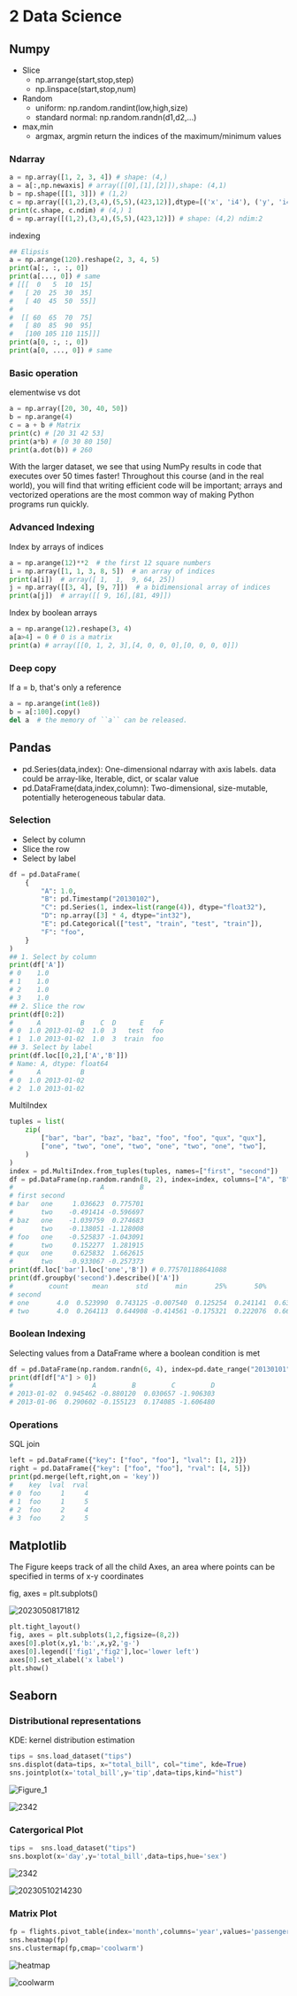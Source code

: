 # 2 Data Science
## Numpy

- Slice
    - np.arrange(start,stop,step)
    - np.linspace(start,stop,num)
- Random
    - uniform: np.random.randint(low,high,size)
    - standard normal: np.random.randn(d1,d2,...)
- max,min
    - argmax, argmin return the indices of the maximum/minimum values

### Ndarray

```py
a = np.array([1, 2, 3, 4]) # shape: (4,)
a = a[:,np.newaxis] # array([[0],[1],[2]]),shape: (4,1)
b = np.shape([[1, 3]]) # (1,2)
c = np.array([(1,2),(3,4),(5,5),(423,12)],dtype=[('x', 'i4'), ('y', 'i4')])
print(c.shape, c.ndim) # (4,) 1
d = np.array([(1,2),(3,4),(5,5),(423,12)]) # shape: (4,2) ndim:2
```

indexing

```py
## Elipsis
a = np.arange(120).reshape(2, 3, 4, 5)
print(a[:, :, :, 0])
print(a[..., 0]) # same
# [[[  0   5  10  15]
#   [ 20  25  30  35]
#   [ 40  45  50  55]]
# 
#  [[ 60  65  70  75]
#   [ 80  85  90  95]
#   [100 105 110 115]]]
print(a[0, :, :, 0])
print(a[0, ..., 0]) # same
```
### Basic operation

elementwise vs dot

```python
a = np.array([20, 30, 40, 50])
b = np.arange(4)
c = a + b # Matrix
print(c) # [20 31 42 53]
print(a*b) # [0 30 80 150]
print(a.dot(b)) # 260
```

With the larger dataset, we see that using NumPy results in code that executes over 50 times faster! Throughout this course (and in the real world), you will find that writing efficient code will be important; arrays and vectorized operations are the most common way of making Python programs run quickly.

### Advanced Indexing

Index by arrays of indices

```python
a = np.arange(12)**2  # the first 12 square numbers
i = np.array([1, 1, 3, 8, 5])  # an array of indices
print(a[i])  # array([ 1,  1,  9, 64, 25])
j = np.array([[3, 4], [9, 7]])  # a bidimensional array of indices
print(a[j])  # array([[ 9, 16],[81, 49]])
```

Index by boolean arrays

```python
a = np.arange(12).reshape(3, 4)
a[a>4] = 0 # 0 is a matrix
print(a) # array([[0, 1, 2, 3],[4, 0, 0, 0],[0, 0, 0, 0]])
```
### Deep copy

If a = b, that's only a reference

```python
a = np.arange(int(1e8))
b = a[:100].copy()
del a  # the memory of ``a`` can be released.
```

## Pandas

- pd.Series(data,index): One-dimensional ndarray with axis labels. data could be array-like, Iterable, dict, or scalar value
- pd.DataFrame(data,index,column): Two-dimensional, size-mutable, potentially heterogeneous tabular data. 

### Selection
- Select by column
- Slice the row
- Select by label

```python
df = pd.DataFrame(
    {
        "A": 1.0,
        "B": pd.Timestamp("20130102"),
        "C": pd.Series(1, index=list(range(4)), dtype="float32"),
        "D": np.array([3] * 4, dtype="int32"),
        "E": pd.Categorical(["test", "train", "test", "train"]),
        "F": "foo",
    }
)
## 1. Select by column
print(df['A'])
# 0    1.0
# 1    1.0
# 2    1.0
# 3    1.0
## 2. Slice the row
print(df[0:2])
#      A          B    C  D      E    F
# 0  1.0 2013-01-02  1.0  3   test  foo
# 1  1.0 2013-01-02  1.0  3  train  foo
## 3. Select by label
print(df.loc[[0,2],['A','B']])
# Name: A, dtype: float64
#      A          B
# 0  1.0 2013-01-02
# 2  1.0 2013-01-02
```

MultiIndex

```python
tuples = list(
    zip(
        ["bar", "bar", "baz", "baz", "foo", "foo", "qux", "qux"],
        ["one", "two", "one", "two", "one", "two", "one", "two"],
    )
)
index = pd.MultiIndex.from_tuples(tuples, names=["first", "second"])
df = pd.DataFrame(np.random.randn(8, 2), index=index, columns=["A", "B"])
#                      A         B
# first second                    
# bar   one     1.036623  0.775701
#       two    -0.491414 -0.596697
# baz   one    -1.039759  0.274683
#       two    -0.138051 -1.128008
# foo   one    -0.525837 -1.043091
#       two     0.152277  1.281915
# qux   one     0.625832  1.662615
#       two    -0.933067 -0.257373
print(df.loc['bar'].loc['one','B']) # 0.775701188641088
print(df.groupby('second').describe()['A'])
#         count      mean       std       min       25%       50%       75%       max
# second                                                                             
# one       4.0  0.523990  0.743125 -0.007540  0.125254  0.241141  0.639877  1.621220
# two       4.0  0.264113  0.644908 -0.414561 -0.175321  0.222076  0.661510  1.026859
```

### Boolean Indexing

Selecting values from a DataFrame where a boolean condition is met

```python
df = pd.DataFrame(np.random.randn(6, 4), index=pd.date_range("20130101", periods=6), columns=list("ABCD"))
print(df[df["A"] > 0])
#                    A         B         C         D
# 2013-01-02  0.945462 -0.880120  0.030657 -1.906303
# 2013-01-06  0.290602 -0.155123  0.174085 -1.606480
```

### Operations

SQL join

```python
left = pd.DataFrame({"key": ["foo", "foo"], "lval": [1, 2]})
right = pd.DataFrame({"key": ["foo", "foo"], "rval": [4, 5]})
print(pd.merge(left,right,on = 'key'))
#    key  lval  rval
# 0  foo     1     4
# 1  foo     1     5
# 2  foo     2     4
# 3  foo     2     5
```

## Matplotlib

The Figure keeps track of all the child Axes, an area where points can be specified in terms of x-y coordinates

fig, axes = plt.subplots()

![20230508171812](https://raw.githubusercontent.com/zxc2012/image/main/20230508171812.png)

```python
plt.tight_layout()
fig, axes = plt.subplots(1,2,figsize=(8,2))
axes[0].plot(x,y1,'b:',x,y2,'g-')
axes[0].legend(['fig1','fig2'],loc='lower left')
axes[0].set_xlabel('x label')
plt.show()
```

## Seaborn
### Distributional representations

KDE: kernel distribution estimation

```python
tips = sns.load_dataset("tips")
sns.displot(data=tips, x="total_bill", col="time", kde=True)
sns.jointplot(x='total_bill',y='tip',data=tips,kind="hist")
```

![Figure_1](https://raw.githubusercontent.com/zxc2012/image/main/Figure_1.png)

![2342](https://raw.githubusercontent.com/zxc2012/image/main/2342.png)

### Catergorical Plot

```python
tips =  sns.load_dataset("tips")
sns.boxplot(x='day',y='total_bill',data=tips,hue='sex')
```

![2342](https://raw.githubusercontent.com/zxc2012/image/main/20123011111.png)

![20230510214230](https://raw.githubusercontent.com/zxc2012/image/main/20230510214230.png)

### Matrix Plot

```python
fp = flights.pivot_table(index='month',columns='year',values='passengers')
sns.heatmap(fp)
sns.clustermap(fp,cmap='coolwarm')
```

![heatmap](https://raw.githubusercontent.com/zxc2012/image/main/heatmap.png)

![coolwarm](https://raw.githubusercontent.com/zxc2012/image/main/coolwarm.png)